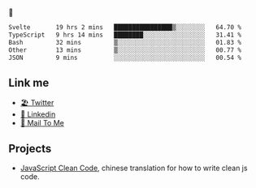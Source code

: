 🤔


<!--START_SECTION:waka-->

```txt
Svelte       19 hrs 2 mins   ████████████████▒░░░░░░░░   64.70 %
TypeScript   9 hrs 14 mins   ████████░░░░░░░░░░░░░░░░░   31.41 %
Bash         32 mins         ▒░░░░░░░░░░░░░░░░░░░░░░░░   01.83 %
Other        13 mins         ▒░░░░░░░░░░░░░░░░░░░░░░░░   00.77 %
JSON         9 mins          ░░░░░░░░░░░░░░░░░░░░░░░░░   00.54 %
```

<!--END_SECTION:waka-->

## Link me

- [🏖️ Twitter](https://twitter.com/yuetong3yu)
- [🧳 Linkedin](https://www.linkedin.com/in/yuetong3yu)
- [📧 Mail To Me](mailto:yuetong3yu@gmail.com)


## Projects 

- [JavaScript Clean Code](https://js-clean-code-cn.vercel.app/), chinese translation for how to write clean js code.
